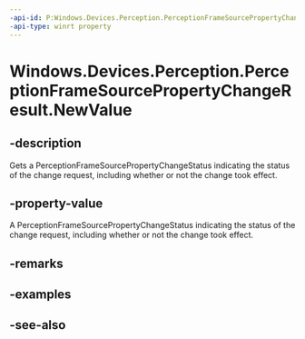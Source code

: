 ----api-id: P:Windows.Devices.Perception.PerceptionFrameSourcePropertyChangeResult.NewValue
-api-type: winrt property
---<!-- Property syntaxpublic object NewValue { get; }--># Windows.Devices.Perception.PerceptionFrameSourcePropertyChangeResult.NewValue## -descriptionGets a PerceptionFrameSourcePropertyChangeStatus indicating the status of the change request, including whether or not the change took effect.## -property-valueA PerceptionFrameSourcePropertyChangeStatus indicating the status of the change request, including whether or not the change took effect.## -remarks## -examples## -see-also